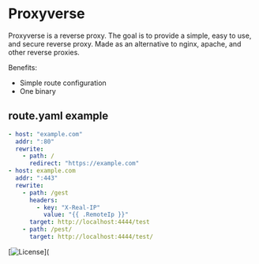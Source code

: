 # Proxyverse

Proxyverse is a reverse proxy. The goal is to provide a simple, easy to use, and secure reverse proxy.
Made as an alternative to nginx, apache, and other reverse proxies.

Benefits:
- Simple route configuration
- One binary


## route.yaml example
    
```yaml
- host: "example.com"
  addr: ":80"
  rewrite:
    - path: /
      redirect: "https://example.com"
- host: example.com
  addr: ":443"
  rewrite:
    - path: /gest
      headers:
        - key: "X-Real-IP"
          value: "{{ .RemoteIp }}"
      target: http://localhost:4444/test
    - path: /pest/
      target: http://localhost:4444/test/

```



[![License](https://img.shields.io/badge/license-MIT-blue.svg)](